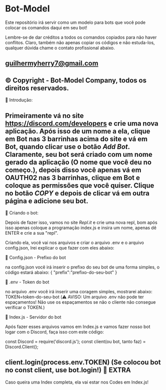 # Bot-Model
Este repositório irá servir como um modelo para bots que você pode colocar os comandos daqui em seu bot!

Lembre-se de dar créditos a todos os comandos copiados para não haver conflitos.
Claro, também não apenas copiar os códigos e não estuda-los, qualquer dúvida chame o contato profissional abaixo.

guilhermyherry7@gmail.com
----------------------------------------------------------------------------------------------------------------------
© Copyright - Bot-Model Company, todos os direitos reservados.
---
🔨 Introdução:

Primeiramente vá no site https://discord.com/developers e crie uma nova aplicação.
Após isso de um nome a ela, clique em Bot nas 3 barrinhas acima do site e vá em Bot, quando clicar use o botão *Add Bot*.
Claramente, seu bot será criado com um nome gerado da aplicação (O nome que você deu no começo.), depois disso você apenas vá em OAUTH02 nas 3 barrinhas, clique em Bot e coloque as permissões que você quiser.
Clique no botão *COPY* e depois de clicar vá em outra página e adicione seu bot.
---
🎉 Criando o bot:

Depois de fazer isso, vamos no site *Repl.it* e crie uma nova repl, bom após isso apenas coloque a programação index.js e insira um nome, apenas dê ENTER e crie a sua "repl".

Criando ela, você vai nos arquivos e criar o arquivo .env e o arquivo config.json, Irei explicar o que fazer com eles abaixo:

📍 Config.json - Prefixo do bot

na config.json você irá inserir o prefixo do seu bot de uma forma simples, o código estará abaixo:
{
"prefix":"prefixo-do-seu-bot"
}

📍 .env - Token do bot

no arquivo .env você irá inserir uma coragem simples, mostrarei abaixo:
TOKEN=token-do-seu-bot
(⚠️ AVISO: Um arquivo .env não pode ter espaçamentos! Não use os espaçamentos se não o cliente não consegue verificar o TOKEN.)

📍 Index.js - Servidor do bot

Após fazer esses arquivos vamos em Index.js e vamos fazer nosso bot logar com o Discord, faça isso com este código:

const Discord = require('discord.js');
const client(ou bot, tanto faz) = Discord.Client();

client.login(process.env.TOKEN)
(Se colocou bot no const client, use bot.login!)
💎 EXTRA
---
Caso queira uma Index completa, ela vai estar nos Codes em Index.js!
